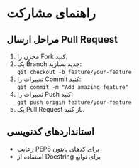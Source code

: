 # راهنمای مشارکت

## مراحل ارسال Pull Request
1. مخزن را Fork کنید.
2. یک Branch جدید بسازید:  
   `git checkout -b feature/your-feature`
3. تغییرات را Commit کنید:  
   `git commit -m "Add amazing feature"`
4. تغییرات را Push کنید:  
   `git push origin feature/your-feature`
5. یک Pull Request باز کنید.

## استانداردهای کدنویسی
- رعایت PEP8 برای کدهای پایتون
- استفاده از Docstring برای توابع

